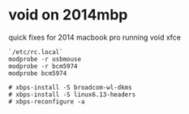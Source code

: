 # void on 2014mbp
 quick fixes for 2014 macbook pro running void xfce

```
`/etc/rc.local`
modprobe -r usbmouse
modprobe -r bcm5974
modprobe bcm5974
```
```
# xbps-install -S broadcom-wl-dkms
# xbps-install -S linux6.13-headers
# xbps-reconfigure -a
```